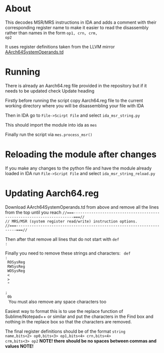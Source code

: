 About
=====
This decodes MSR/MRS instructions in IDA and adds a comment with their corresponding register name to make it easier to read the disassembly rather than names in the form <code>op1, crn, crm, op2</code>

It uses register definitions taken from the LLVM mirror <a href="https://github.com/llvm-mirror/llvm/blob/efea7114d4f7bc56ab90df04037bdb7cd7d4f8c3/lib/Target/AArch64/AArch64SystemOperands.td">AArch64SystemOperands.td</a>

Running
=======
There is already an Aarch64.reg file provided in the repository but if it needs to be updated check Update heading

Firstly before running the script copy Aarch64.reg file to the current working directory where you will be disassembling your file with IDA

Then in IDA go to <code>File->Scirpt File</code> and select <code>ida_msr_string.py</code>

This should import the module into ida as <code>mes</code>

Finally run the script via <code>mes.process_msr()</code>

Reloading the module after changes
==================================
If you make any changes to the python file and have the module already loaded in IDA run <code>File->Script File</code> and select <code>ida_msr_string_reload.py</code>

Updating Aarch64.reg
====================
Download AArch64SystemOperands.td from above and remove all the lines from the top until you reach
<code>//===----------------------------------------------------------------------===//
// MRS/MSR (system register read/write) instruction options.
//===----------------------------------------------------------------------===//</code>

Then after that remove all lines that do not start with <code>def :</code>

Finally you need to remove these strings and characters:
<code>
	def :<br>
	ROSysReg<br>
	RWSysReg<br>
	WOSysReg<br>
	<<br>
	><br>
	"<br>
	;<br>
	0b<br>
</code>
You must also remove any space characters too

Easiest way to format this is to use the replace function of Sublime/Notepad++ or similar and put the characters in the Find box and nothing in the replace box so that the characters are removed.

The final register definitions should be of the format
<code>string name,bits<2> op0,bits<3> op1,bits<4> crn,bits<4> crm,bits<3> op2</code>
<b>NOTE! there should be no spaces between commas and values NOTE!</b>